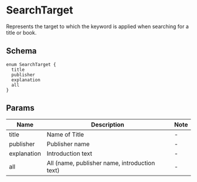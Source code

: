 # SearchTarget
Represents the target to which the keyword is applied when searching for a title or book.

## Schema
```
enum SearchTarget {
  title
  publisher
  explanation
  all
}
```
## Params
| Name | Description | Note |
| --- | --- | --- |
| title | Name of Title | - |
| publisher | Publisher name | - |
| explanation | Introduction text | - |
| all | All (name, publisher name, introduction text) | - |
